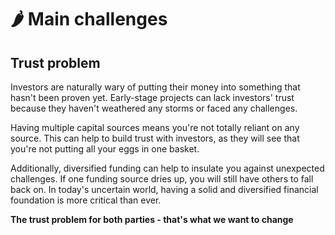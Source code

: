 # 🌶 Main challenges

## Trust problem

Investors are naturally wary of putting their money into something that hasn't been proven yet. Early-stage projects can lack investors' trust because they haven't weathered any storms or faced any challenges.

Having multiple capital sources means you're not totally reliant on any source. This can help to build trust with investors, as they will see that you're not putting all your eggs in one basket.  

Additionally, diversified funding can help to insulate you against unexpected challenges. If one funding source dries up, you will still have others to fall back on. In today's uncertain world, having a solid and diversified financial foundation is more critical than ever. 

**The trust problem for both parties - that's what we want to change**
